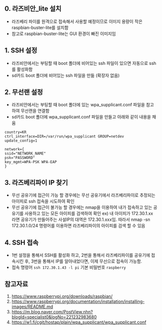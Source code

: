 ## 0. 라즈비안_lite 설치
- 라즈베리 파이를 원격으로 접속해서 사용할 예정이므로 이미지 용량이 작은 raspbian-buster-lite를 설치함
- 참고로 raspbian-buster-lite는 GUI 환경이 빠진 이미지임
  
## 1. SSH 설정
- 라즈비안에서는 부팅할 때 boot 폴더에 비어있는 ssh 파일이 있으면 자동으로 ssh를 활성화함
- sd카드 boot 폴더에 비어있는 ssh 파일을 만듦 (확장자 없음)

## 2. 무선랜 설정
- 라즈비안에서는 부팅할 때 boot 폴더에 있는 wpa_supplicant.conf 파일을 참고하여 무선랜을 연결함
- sd카드 boot 폴더에 wpa_supplicant.conf 파일을 만들고 아래와 같이 내용을 채움
~~~
country=KR
ctrl_interface=DIR=/var/run/wpa_supplicant GROUP=netdev
update_config=1

network={
ssid="NETWORK_NAME"
psk="PASSWORD"
key_mgmt=WPA-PSK WPA-EAP
}
~~~
  
  
## 3. 라즈베리파이 IP 찾기
- 무선 공유기에 접근이 가능 할 경우에는 무선 공유기에서 라즈베리파이로 추정되는 아이피로 ssh 접속을 시도하여 확인
- 무선 공유기에 접근이 불가능 할 경우에는 nmap을 이용하여 내가 접속하고 있는 공유기를 사용하고 있는 모든 아이피를 검색하여 확인
  ex) 내 아이피가 172.30.1.xx 라면 공유기가 만들어주는 사설IP의 대역은 172.30.1.xxx임. 따라서 nmap -sn 172.30.1.0/24 명령어를 이용하면 라즈베리파이의 아이피를 검색 할 수 있음
  
## 4. SSH 접속
- 1번 설정을 통해서 SSH를 활성화 하고, 2번을 통해서 라즈베리파이를 공유기에 접속시킨 후, 3번을 통해서 IP를 알아내었다면, 이제 무선으로 접속이 가능함.
- 접속 명령어 `ssh 172.30.1.43 -l pi` 기본 비밀번호 `raspberry`

## 참고자료
1. https://www.raspberrypi.org/downloads/raspbian/
2. https://www.raspberrypi.org/documentation/installation/installing-images/README.md
3. https://m.blog.naver.com/PostView.nhn?blogId=specialist0&logNo=221232983680
4. https://w1.fi/cgit/hostap/plain/wpa_supplicant/wpa_supplicant.conf
